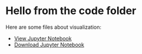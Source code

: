 # Hello from the code folder

Here are some files about visualization:
- [View Jupyter Notebook](MatplotlibGraphExamplesS1.html)
- [Download Jupyter Notebook](MatplotlibGraphExamplesS1.ipynb)
